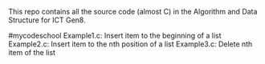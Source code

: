 This repo contains all the source code (almost C) in the Algorithm and Data Structure for ICT Gen8.

#mycodeschool
Example1.c: Insert item to the beginning of a list
Example2.c: Insert item to the nth position of a list
Example3.c: Delete nth item of the list
